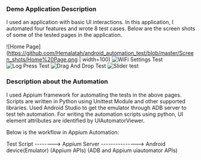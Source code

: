 ### Demo Application Description

I used an application with basic UI interactions. In this application, I automated four features and wrote 8 test cases. Below are the screen shots of some of the tested pages in the application.

![Home Page](https://github.com/Hemalatah/android_automation_test/blob/master/Screen_shots/Home%20Page.png | width=100)
![WiFi Settings Test]()
![Log Press Test]()
![Drag And Drop Test]()
![Slider test]()

### Description about the Automation

I used Appium framework for automating the tests in the above pages. Scripts are written in Python using Unittest Module and other supported libraries. Used Android Studio to get the emulator through ADB server to test teh automation. For writing the automation scripts using python, UI element attributes are identified by UIAutomatorViewer.

Below is the workflow in Appium Automation:

Test Script --------> Appium Server ---------------> Android device(Emulator)
       (Appium APIs)       (ADB and Appium uiautomator APIs)
    
